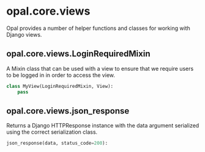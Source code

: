 # opal.core.views

Opal provides a number of helper functions and classes for working with Django views.

## opal.core.views.LoginRequiredMixin

A Mixin class that can be used with a view to ensure that we require users to be
logged in in order to access the view.

```python
class MyView(LoginRequiredMixin, View):
    pass
```

## opal.core.views.json_response

Returns a Django HTTPResponse instance with the data argument serialized using the
correct serialization class.

```python
json_response(data, status_code=200):
```
